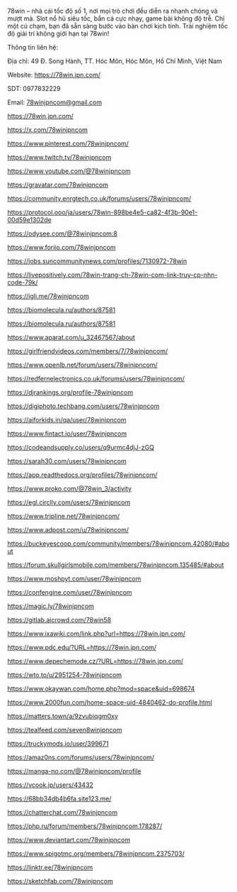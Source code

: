 78win – nhà cái tốc độ số 1, nơi mọi trò chơi đều diễn ra nhanh chóng và mượt mà. Slot nổ hũ siêu tốc, bắn cá cực nhạy, game bài không độ trễ. Chỉ một cú chạm, bạn đã sẵn sàng bước vào bàn chơi kịch tính. Trải nghiệm tốc độ giải trí không giới hạn tại 78win!

Thông tin liên hệ:

Địa chỉ: 49 Đ. Song Hành, TT. Hóc Môn, Hóc Môn, Hồ Chí Minh, Việt Nam

Website: https://78win.jpn.com/

SDT: 0977832229

Email: 78winjpncom@gmail.com

https://78win.jpn.com/

https://x.com/78winjpncom

https://www.pinterest.com/78winjpncom/

https://www.twitch.tv/78winjpncom

https://www.youtube.com/@78winjpncom

https://gravatar.com/78winjpncom

https://community.enrgtech.co.uk/forums/users/78winjpncom/

https://protocol.ooo/ja/users/78win-898be4e5-ca82-4f3b-90e1-00d59e1302de

https://odysee.com/@78winjpncom:8

https://www.foriio.com/78winjpncom

https://jobs.suncommunitynews.com/profiles/7130972-78win

https://livepositively.com/78win-trang-ch-78win-com-link-truy-cp-nhn-code-79k/

https://igli.me/78winjpncom

https://biomolecula.ru/authors/87581

https://biomolecula.ru/authors/87581

https://www.aparat.com/u_32467567/about

https://girlfriendvideos.com/members/7/78winjpncom/

https://www.openlb.net/forum/users/78winjpncom/

https://redfernelectronics.co.uk/forums/users/78winjpncom/

https://djrankings.org/profile-78winjpncom

https://digiphoto.techbang.com/users/78winjpncom

https://aiforkids.in/qa/user/78winjpncom

https://www.fintact.io/user/78winjpncom

https://codeandsupply.co/users/q9urmc4djJ-zGQ

https://sarah30.com/users/78winjpncom

https://app.readthedocs.org/profiles/78winjpncom/

https://www.proko.com/@78win_3/activity

https://egl.circlly.com/users/78winjpncom

https://www.tripline.net/78winjpncom/

https://www.adpost.com/u/78winjpncom/

https://buckeyescoop.com/community/members/78winjpncom.42080/#about

https://forum.skullgirlsmobile.com/members/78winjpncom.135485/#about

https://www.moshpyt.com/user/78winjpncom

https://confengine.com/user/78winjpncom

https://magic.ly/78winjpncom

https://gitlab.aicrowd.com/78win58

https://www.ixawiki.com/link.php?url=https://78win.jpn.com/

https://www.pdc.edu/?URL=https://78win.jpn.com/

https://www.depechemode.cz/?URL=https://78win.jpn.com/

https://wto.to/u/2951254-78winjpncom

https://www.okaywan.com/home.php?mod=space&uid=698674

https://www.2000fun.com/home-space-uid-4840462-do-profile.html

https://matters.town/a/9zvubiqgm0xy

https://tealfeed.com/seven8winjpncom

https://truckymods.io/user/399671

https://amaz0ns.com/forums/users/78winjpncom/

https://manga-no.com/@78winjpncom/profile

https://vcook.jp/users/43432

https://68bb34db4b6fa.site123.me/

https://chatterchat.com/78winjpncom

https://php.ru/forum/members/78winjpncom.178287/

https://www.deviantart.com/78winjpncom

https://www.spigotmc.org/members/78winjpncom.2375703/

https://linktr.ee/78winjpncom

https://sketchfab.com/78winjpncom